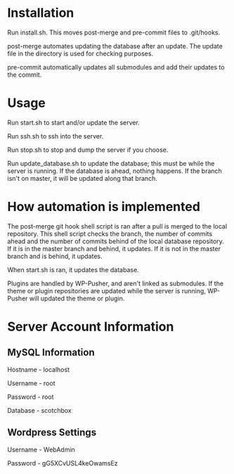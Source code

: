 # Installation
Run install.sh. This moves post-merge and pre-commit files to .git/hooks.

post-merge automates updating the database after an update. The update file in the directory is used for checking purposes.

pre-commit automatically updates all submodules and add their updates to the commit.

# Usage
Run start.sh to start and/or update the server.

Run ssh.sh to ssh into the server.

Run stop.sh to stop and dump the server if you choose.

Run update_database.sh to update the database; this must be while the server is running. If the database is ahead, nothing happens. If the branch isn't on master, it will be updated along that branch.

# How automation is implemented
The post-merge git hook shell script is ran after a pull is merged to the local repository. This shell script checks the branch, the number of commits ahead and the number of commits behind of the local database repository. If it is in the master branch and behind, it updates. If it is not in the master branch and is behind, it updates.

When start.sh is ran, it updates the database.

Plugins are handled by WP-Pusher, and aren't linked as submodules. If the theme or plugin repositories are updated while the server is running, WP-Pusher will updated the theme or plugin.

# Server Account Information

## MySQL Information
Hostname - localhost

Username - root

Password - root

Database - scotchbox

## Wordpress Settings
Username - WebAdmin

Password - gG5XCvUSL4keOwamsEz
